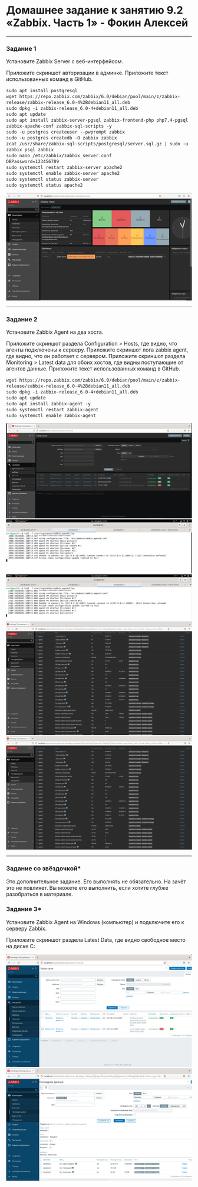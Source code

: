 # Домашнее задание к занятию 9.2 «Zabbix. Часть 1» - Фокин Алексей

---

### Задание 1

Установите Zabbix Server с веб-интерфейсом.

Приложите скриншот авторизации в админке. Приложите текст использованных команд в GitHub.

``` 
sudo apt install postgresql 
wget https://repo.zabbix.com/zabbix/6.0/debian/pool/main/z/zabbix-release/zabbix-release_6.0-4%2Bdebian11_all.deb
sudo dpkg -i zabbix-release_6.0-4+debian11_all.deb
sudo apt update
sudo apt install zabbix-server-pgsql zabbix-frontend-php php7.4-pgsql zabbix-apache-conf zabbix-sql-scripts -y 
sudo -u postgres createuser --pwprompt zabbix
sudo -u postgres createdb -O zabbix zabbix 
zcat /usr/share/zabbix-sql-scripts/postgresql/server.sql.gz | sudo -u zabbix psql zabbix 
sudo nano /etc/zabbix/zabbix_server.conf 
DBPassword=123456789
sudo systemctl restart zabbix-server apache2 
sudo systemctl enable zabbix-server apache2 
sudo systemctl status zabbix-server 
sudo systemctl status apache2
``` 

![ ](image/9.2.1.png)
 
---
### Задание 2

Установите Zabbix Agent на два хоста.

Приложите скриншот раздела Configuration > Hosts, где видно, что агенты подключены к серверу. Приложите скриншот лога zabbix agent, где видно, что он работает с сервером. Приложите скриншот раздела Monitoring > Latest data для обоих хостов, где видны поступающие от агентов данные. Приложите текст использованных команд в GitHub.
```
wget https://repo.zabbix.com/zabbix/6.0/debian/pool/main/z/zabbix-release/zabbix-release_6.0-4%2Bdebian11_all.deb
sudo dpkg -i zabbix-release_6.0-4+debian11_all.deb
sudo apt update
sudo apt install zabbix-agent -y
sudo systemctl restart zabbix-agent
sudo systemctl enable zabbix-agent
```
![ ](image/9.2.4.png)
![ ](image/9.0.2.5.png)
![ ](image/9.0.2.6.png)
![ ](image/9.0.2.3.png)
![ ](image/9.0.2.4.png)




---
### Задание со звёздочкой*

Это дополнительное задание. Его выполнять не обязательно. На зачёт это не повлияет. Вы можете его выполнить, если хотите глубже разобраться в материале.
### Задание 3*

Установите Zabbix Agent на Windows (компьютер) и подключите его к серверу Zabbix.

Приложите скриншот раздела Latest Data, где видно свободное место на диске C:

![ ](image/1.png)
![ ](image/2.png)